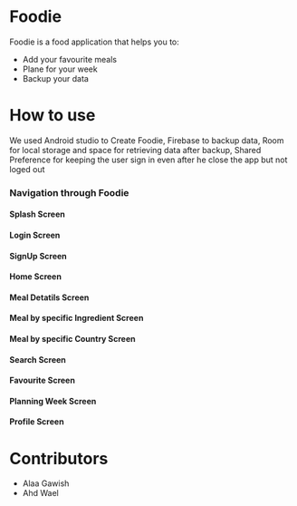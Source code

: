 # Foodie
Foodie is a food application that helps you to:
+ Add your favourite meals
+ Plane for your week
+ Backup your data

# How to use
We used Android studio to Create Foodie, Firebase to backup data, Room for local storage and space for retrieving data after backup, Shared Preference for keeping the user sign in even after he close the app but not loged out

### Navigation through Foodie

#### Splash Screen

#### Login Screen 

#### SignUp Screen 

#### Home Screen 

#### Meal Detatils Screen

#### Meal by specific Ingredient Screen

#### Meal by specific Country Screen

#### Search Screen 

#### Favourite Screen 

#### Planning Week Screen 

#### Profile Screen 

# Contributors
+ Alaa Gawish
+ Ahd Wael
